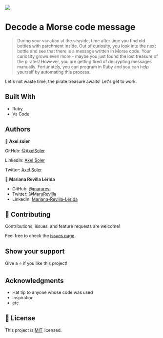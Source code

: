 ![](https://img.shields.io/badge/Microverse-blueviolet)

# Decode a Morse code message

> During your vacation at the seaside, time after time you find old bottles with parchment inside. Out of curiosity, you look into the next bottle and see that there is a message written in Morse code. Your curiosity grows even more - maybe you just found the lost treasure of the pirates! However, you are getting tired of decrypting messages manually. Fortunately, you can program in Ruby and you can help yourself by automating this process.

Let's not waste time, the pirate treasure awaits! Let's get to work.


## Built With

- Ruby
- Vs Code


## Authors

👤 **Axel soler**


GitHub: [@AxelSoler](https://github.com/AxelSoler)

LinkedIn: [Axel Soler](https://www.linkedin.com/in/axel-soler-685985232/)

Twitter: [Axel Soler](https://twitter.com/AxelSoler18)


👤 **Mariana Revilla Lérida**

- GitHub: [@marurevi](https://github.com/marurevi)
- Twitter: [@MaruRevilla](https://twitter.com/MaruRevilla)
- LinkedIn: [Mariana-Revilla-Lérida](https://linkedin.com/in/mariana-revilla-l%C3%A9rida-a12aba143)


## 🤝 Contributing

Contributions, issues, and feature requests are welcome!

Feel free to check the [issues page](../../issues/).

## Show your support

Give a ⭐️ if you like this project!

## Acknowledgments

- Hat tip to anyone whose code was used
- Inspiration
- etc

## 📝 License

This project is [MIT](./MIT.md) licensed.